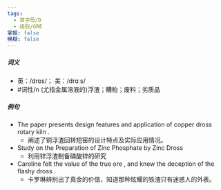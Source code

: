 ```yaml
---
tags:
  - 首字母/D
  - 级别/GRE
掌握: false
模糊: false
---
```

##### 词义
- 英：/drɒs/； 美：/drɑːs/
- #词性/n  (尤指金属溶液的)浮渣；糟粕；废料；劣质品
##### 例句
- The paper presents design features and application of copper dross rotary kiln .
	- 阐述了铜浮渣回转短窑的设计特点及实际应用情况。
- Study on the Preparation of Zinc Phosphate by Zinc Dross
	- 利用锌浮渣制备磷酸锌的研究
- Caroline felt the value of the true ore , and knew the deception of the flashy dross .
	- 卡罗琳辨别出了真金的价值，知道那种炫耀的铁渣只有迷惑人的外表。
